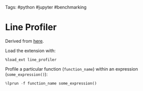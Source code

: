 Tags: #python #jupyter #benchmarking 

# Line Profiler
Derived from [here](https://jakevdp.github.io/PythonDataScienceHandbook/01.07-timing-and-profiling.html).

Load the extension with:
```
%load_ext line_profiler
```

Profile a particular function (`function_name`) within an expression (`some_expression()`):
```python
%lprun -f function_name some_expression()
```
